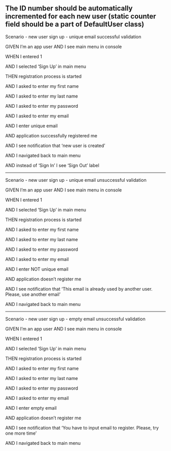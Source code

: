 ## The ID number should be automatically incremented for each new user (static counter field should be a part of DefaultUser class)

Scenario - new user sign up - unique email successful validation

GIVEN I’m an app user
AND I see main menu in console

WHEN I entered 1

AND I selected ‘Sign Up’ in main menu

THEN registration process is started

AND I asked to enter my first name

AND I asked to enter my last name

AND I asked to enter my password

AND I asked to enter my email

AND I enter unique email

AND application successfully registered me

AND I see notification that ‘new user is created’

AND I navigated back to main menu

AND instead of ‘Sign In’ I see ‘Sign Out’ label

---

Scenario - new user sign up - unique email unsuccessful validation

GIVEN I’m an app user
AND I see main menu in console

WHEN I entered 1

AND I selected ‘Sign Up’ in main menu

THEN registration process is started

AND I asked to enter my first name

AND I asked to enter my last name

AND I asked to enter my password

AND I asked to enter my email

AND I enter NOT unique email

AND application doesn’t register me

AND I see notification that ‘This email is already used by another user. Please, use another email’

AND I navigated back to main menu

---

Scenario - new user sign up - empty email unsuccessful validation

GIVEN I’m an app user
AND I see main menu in console

WHEN I entered 1

AND I selected ‘Sign Up’ in main menu

THEN registration process is started

AND I asked to enter my first name

AND I asked to enter my last name

AND I asked to enter my password

AND I asked to enter my email

AND I enter empty email

AND application doesn’t register me

AND I see notification that ‘You have to input email to register. Please, try one more time’

AND I navigated back to main menu

